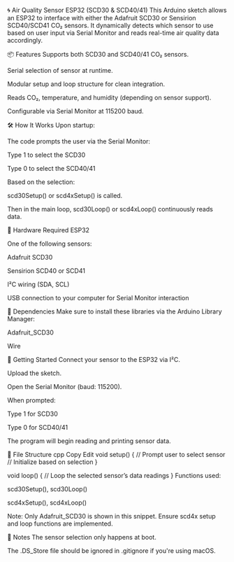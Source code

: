 🌀 Air Quality Sensor ESP32 (SCD30 & SCD40/41)
This Arduino sketch allows an ESP32 to interface with either the Adafruit SCD30 or Sensirion SCD40/SCD41 CO₂ sensors. It dynamically detects which sensor to use based on user input via Serial Monitor and reads real-time air quality data accordingly.

📦 Features
Supports both SCD30 and SCD40/41 CO₂ sensors.

Serial selection of sensor at runtime.

Modular setup and loop structure for clean integration.

Reads CO₂, temperature, and humidity (depending on sensor support).

Configurable via Serial Monitor at 115200 baud.

🛠️ How It Works
Upon startup:

The code prompts the user via the Serial Monitor:

Type 1 to select the SCD30

Type 0 to select the SCD40/41

Based on the selection:

scd30Setup() or scd4xSetup() is called.

Then in the main loop, scd30Loop() or scd4xLoop() continuously reads data.

🔌 Hardware Required
ESP32

One of the following sensors:

Adafruit SCD30

Sensirion SCD40 or SCD41

I²C wiring (SDA, SCL)

USB connection to your computer for Serial Monitor interaction

🧰 Dependencies
Make sure to install these libraries via the Arduino Library Manager:

Adafruit_SCD30

Wire

🚀 Getting Started
Connect your sensor to the ESP32 via I²C.

Upload the sketch.

Open the Serial Monitor (baud: 115200).

When prompted:

Type 1 for SCD30

Type 0 for SCD40/41

The program will begin reading and printing sensor data.

📁 File Structure
cpp
Copy
Edit
void setup() {
  // Prompt user to select sensor
  // Initialize based on selection
}

void loop() {
  // Loop the selected sensor’s data readings
}
Functions used:

scd30Setup(), scd30Loop()

scd4xSetup(), scd4xLoop()

Note: Only Adafruit_SCD30 is shown in this snippet. Ensure scd4x setup and loop functions are implemented.

📌 Notes
The sensor selection only happens at boot.

The .DS_Store file should be ignored in .gitignore if you're using macOS.

